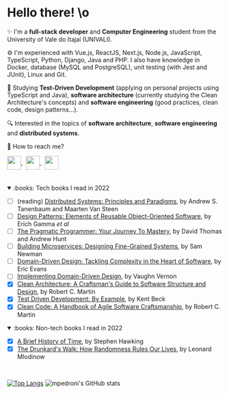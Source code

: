 # Hello there! \o

:sparkles: I'm a **full-stack developer** and **Computer Engineering** student from the University of Vale do Itajaí (UNIVALI).

:gear: I'm experienced with Vue.js, ReactJS, Next.js, Node.js, JavaScript, TypeScript, Python, Django, Java and PHP. I also have knowledge in Docker, database (MySQL and PostgreSQL), unit testing (with Jest and JUnit), Linux and Git.

:seedling: Studying **Test-Driven Development** (applying on personal projects using TypeScript and Java), **software architecture** (currently studying the Clean Architecture's concepts) and **software engineering** (good practices, clean code, design patterns...).

:mag: Interested in the topics of **software architecture**, **software engineering** and **distributed systems**.

:link: How to reach me?

<a href="https://www.linkedin.com/in/matheus-pedroni">
  <img src="https://cdn-icons-png.flaticon.com/512/174/174857.png" width="32" align="center" />
</a>&nbsp;
<a href="mailto:mpedroni77@gmail.com">
  <img src="https://logodownload.org/wp-content/uploads/2018/03/gmail-logo-2-1.png" width="32" align="center" />
</a>&nbsp;
<a href="https://twitter.com/_mpedroni">
  <img src="https://logodownload.org/wp-content/uploads/2014/09/twitter-logo-4.png" width="32" align="center" />
</a>

<br />
<br />
<br />

<details open>
<summary>:books: Tech books I read in 2022</summary>

- [ ] (reading) [Distributed Systems: Principles and Paradigms](https://www.amazon.com.br/Distributed-Systems-Principles-Andrew-Tanenbaum/dp/0132392275&language=en_US), by Andrew S. Tanenbaum and Maarten Van Steen 
- [ ] [Design Patterns: Elements of Reusable Object-Oriented Software](https://www.amazon.com/-/pt/dp/0201633612/ref=tmm_hrd_swatch_0?_encoding=UTF8&qid=1659045339&sr=1-1&language=en_US), by Erich Gamma *et al*
- [ ] [The Pragmatic Programmer: Your Journey To Mastery](https://www.amazon.com/-/pt/dp/0135957052/ref=tmm_hrd_swatch_0?_encoding=UTF8&qid=1659045511&sr=1-1&language=en_US), by David Thomas and Andrew Hunt
- [ ] [Building Microservices: Designing Fine-Grained Systems](https://www.amazon.com.br/Building-Microservices-Second-Sam-Newman/dp/1492034029/ref=pd_bxgy_img_sccl_2/139-7104005-8814030?pd_rd_w=82QYZ&content-id=amzn1.sym.57f5b0c5-8f2e-45a4-8595-2eb0fcbe85cd&pf_rd_p=57f5b0c5-8f2e-45a4-8595-2eb0fcbe85cd&pf_rd_r=QYZPQ4M51XVGP9TXN9R9&pd_rd_wg=E0RIo&pd_rd_r=82e1a9b1-3ccd-4814-b94c-b24303adbd88&pd_rd_i=1492034029&psc=1&language=en_US), by Sam Newman
- [ ] [Domain-Driven Design: Tackling Complexity in the Heart of Software](https://www.amazon.com/-/pt/dp/0321125215/ref=sr_1_1?__mk_pt_BR=%C3%85M%C3%85%C5%BD%C3%95%C3%91&keywords=domain+driven+design&qid=1659046514&s=books&sr=1-1&language=en_US), by Eric Evans
- [ ] [Implementing Domain-Driven Design](https://www.amazon.com/-/pt/dp/0321834577/ref=pd_bxgy_sccl_1/140-0625310-5927205?pd_rd_w=BXsG0&content-id=amzn1.sym.7757a8b5-874e-4a67-9d85-54ed32f01737&pf_rd_p=7757a8b5-874e-4a67-9d85-54ed32f01737&pf_rd_r=824R209HT4TRE7CTBS7R&pd_rd_wg=ShL6e&pd_rd_r=b6b68ffe-d800-43af-82db-29a633d0634f&pd_rd_i=0321834577&psc=1&language=en_US), by Vaughn Vernon
- [x] [Clean Architecture: A Craftsman's Guide to Software Structure and Design](https://www.amazon.com/-/pt/dp/0134494164/ref=sr_1_1?keywords=clean+architecture&qid=1659045265&s=books&sprefix=clean+%2Cstripbooks-intl-ship%2C207&sr=1-1&language=en_US), by Robert C. Martin
- [x] [Test Driven Development: By Example](https://www.amazon.com/-/pt/dp/0321146530/ref=sr_1_1?keywords=test+driven+development&qid=1659045199&s=books&sprefix=test+driven+%2Cstripbooks-intl-ship%2C206&sr=1-1&language=en_US), by Kent Beck
- [x] [Clean Code: A Handbook of Agile Software Craftsmanship](https://www.amazon.com/-/pt/dp/0132350882/ref=sr_1_1?keywords=clean+code&qid=1659045071&s=books&sprefix=clean+code%2Cstripbooks-intl-ship%2C242&sr=1-1&language=en_US), by Robert C. Martin

</details>

<details open>
<summary>:books: Non-tech books I read in 2022</summary>

- [x] [A Brief History of Time](https://www.amazon.com/Brief-History-Time-Other-Essays/dp/0553109537/ref=tmm_hrd_swatch_0?_encoding=UTF8&qid=1659047834&sr=8-1&language=en_US), by Stephen Hawking
- [x] [The Drunkard's Walk: How Randomness Rules Our Lives](https://www.amazon.com/The-Drunkards-Walk-audiobook/dp/B001BSJHRC/ref=sr_1_1?keywords=the+drunkards+walk&qid=1659048049&sprefix=the+drunk%2Caps%2C315&sr=8-1&language=en_US), by Leonard Mlodinow

</details>

<br />

[![Top Langs](https://github-readme-stats.vercel.app/api/top-langs/?username=mpedroni&theme=dracula&hide_border=true&layout=compact)](https://github.com/mpedroni)
![mpedroni's GitHub stats](https://github-readme-stats.vercel.app/api?username=mpedroni&theme=dracula&hide_border=true&show_icons=true&custom_title=My%20GitHub%20Stats)
